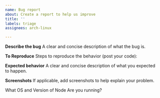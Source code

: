 ```yaml
---
name: Bug report
about: Create a report to help us improve
title: ''
labels: triage
assignees: arch-linux

---
```


**Describe the bug**
A clear and concise description of what the bug is.

**To Reproduce**
Steps to reproduce the behavior (post your code):


**Expected behavior**
A clear and concise description of what you expected to happen.

**Screenshots**
If applicable, add screenshots to help explain your problem.

What OS and Version of Node Are you running?
